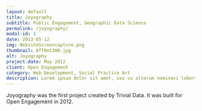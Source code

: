 ```yaml
---
layout: default
title: Joyography
subtitle: Public Engagement, Geographic Data Science
permalink: /joyography/
modal-id: 1
date: 2013-05-12
img: WebsiteScreencapture.png
thumbnail: AffHot300.jpg
alt: Joyography
project-date: May 2012
client: Open Engagement
category: Web Development, Social Practice Art
description: Lorem ipsum dolor sit amet, usu cu alterum nominavi lobortis. At duo novum diceret. Tantas apeirian vix et, usu sanctus postulant inciderint ut, populo diceret necessitatibus in vim. Cu eum dicam feugiat noluisse.
---
```


Joyography was the first project created by Trivial Data. It was built for Open Engagement in 2012.
